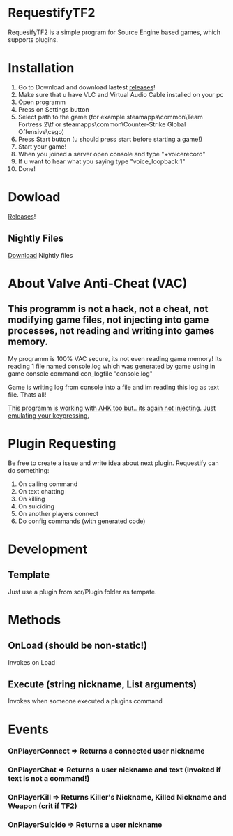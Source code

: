 # RequestifyTF2
RequesifyTF2 is a simple program for Source Engine based games, which supports plugins.
# Installation
1. Go to Download and download lastest [releases](https://github.com/weespin/RequestifyTF2/releases)!
2. Make sure that u have VLC and Virtual Audio Cable installed on your pc
3. Open programm
4. Press on Settings button
5. Select path to the game (for example steamapps\common\Team Fortress 2\tf or steamapps\common\Counter-Strike Global Offensive\csgo)
6. Press Start button (u should press start before starting a game!)
7. Start your game!
8. When you joined a server open console and type "+voicerecord"
9. If u want to hear what you saying type "voice_loopback 1"
10. Done!

# Dowload
[Releases](https://github.com/weespin/RequestifyTF2/releases)!
## Nightly Files
[Download](https://ci.appveyor.com/project/weespin26279/requestifytf2/build/artifacts) Nightly files
# About Valve Anti-Cheat (VAC)
## This programm is not a hack, not a cheat, not modifying game files, not injecting into game processes, not reading and writing into games memory.
My programm is 100% VAC secure, its not even reading game memory!
Its reading 1 file named console.log which was generated by game using in game console command con_logfile "console.log"

Game is writing log from console into a file and im reading this log as text file. Thats all!

[This programm is working with AHK too but.. its again not injecting. Just emulating your keypressing.](https://gaming.stackexchange.com/a/301540)
# Plugin Requesting
Be free to create a issue and write idea about next plugin.
Requestify can do something:
 1. On calling command
 2. On text chatting
 3. On killing
 4. On suiciding
 5. On another players connect
 6. Do config commands (with generated code)
# Development
## Template
Just use a plugin from scr/Plugin folder as tempate.
# Methods
## OnLoad (should be non-static!)
Invokes on Load
## Execute (string nickname, List<string> arguments)
Invokes when someone executed a plugins command
# Events
### OnPlayerConnect => Returns a connected user nickname
### OnPlayerChat => Returns a user nickname and text (invoked if text is not a command!)
### OnPlayerKill => Returns Killer's Nickname, Killed Nickname and Weapon (crit if TF2)
### OnPlayerSuicide => Returns a user nickname
